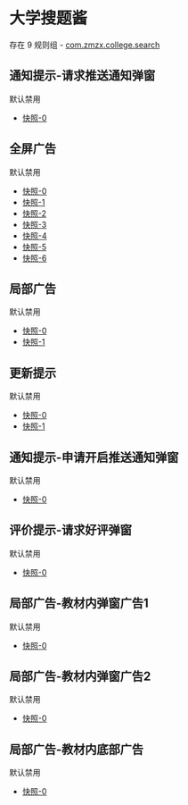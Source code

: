 # 大学搜题酱

存在 9 规则组 - [com.zmzx.college.search](/src/apps/com.zmzx.college.search.ts)

## 通知提示-请求推送通知弹窗

默认禁用

- [快照-0](https://i.gkd.li/import/12867853)

## 全屏广告

默认禁用

- [快照-0](https://i.gkd.li/import/12867751)
- [快照-1](https://i.gkd.li/import/12894813)
- [快照-2](https://i.gkd.li/import/13346628)
- [快照-3](https://i.gkd.li/import/13451304)
- [快照-4](https://i.gkd.li/import/13522998)
- [快照-5](https://i.gkd.li/import/13523288)
- [快照-6](https://i.gkd.li/import/12893408)

## 局部广告

默认禁用

- [快照-0](https://i.gkd.li/import/13849755)
- [快照-1](https://i.gkd.li/import/13063381)

## 更新提示

默认禁用

- [快照-0](https://i.gkd.li/import/13063373)
- [快照-1](https://i.gkd.li/import/13623469)

## 通知提示-申请开启推送通知弹窗

默认禁用

- [快照-0](https://i.gkd.li/import/13440939)

## 评价提示-请求好评弹窗

默认禁用

- [快照-0](https://i.gkd.li/import/13476308)

## 局部广告-教材内弹窗广告1

默认禁用

- [快照-0](https://i.gkd.li/import/13929945)

## 局部广告-教材内弹窗广告2

默认禁用

- [快照-0](https://i.gkd.li/import/13929981)

## 局部广告-教材内底部广告

默认禁用

- [快照-0](https://i.gkd.li/import/13929965)
